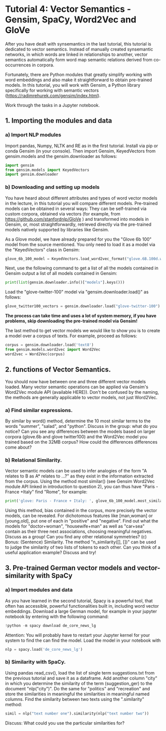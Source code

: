 # Tutorial 4: Vector Semantics - Gensim, SpaCy, Word2Vec and GloVe

After you have dealt with synsemantics in the last tutorial, this tutorial is dedicated to vector semantics. Instead of manually created synsemantic networks,  in which words are linked in relationships to another, vector semantics automatically form word map semantic relations derived from co-occurrences in corpora.

Fortunately, there are Python modules that greatly simplify working with word embeddings and also make it straightforward to obtain pre-trained models.
In this tutorial, you will work with Gensim, a Python library specifically
for working with semantic vectors (https://radimrehurek.com/gensim/index.html).

Work through the tasks in a Jupyter notebook.


## 1. Importing the modules and data
### a) Import NLP modules
Import pandas, Numpy, NLTK and RE as in the first tutorial.
Install via pip or conda Gensim (in your console). Then import Gensim, KeyedVectors from gensim.models and the gensim.downloader as follows:

```python
import gensim
from gensim.models import KeyedVectors
import gensim.downloader
```
### b) Downloading and setting up models
You have heard about different attributes and types of word vector models in the lecture, in this tutorial you will compare different models. Pre-trained models can be obtained in several ways:
They can be self-trained via custom corpora, obtained via vectors (for example, from https://github.com/stanfordnlp/GloVe ) and transformed into models in Gensim, or, most straightforwardly, retrieved directly via the pre-trained models natively supported by libraries like Gensim.

As a Glove model, we have already prepared for you the "Glove 6b 100" model from the source mentioned. You only need to load it as a model via the "KeyedVectors" class in Gensim:

```python
glove_6b_100_model = KeyedVectors.load_word2vec_format("glove.6B.100d.w2vformat.txt6", binary=False)
```
Next, use the following command to get a list of all the models contained in Gensim output a list of all models contained in Gensim:

```python
print(list(gensim.downloader.info()["models"].keys()))
```

Load the "glove-twitter-100" model via "gensim.downloader.load()" as follows:
```python
glove_twitter100_vectors = gensim.downloader.load("glove-twitter-100")
```

**The process can take time and uses a lot of system memory, if you have problems, skip downloading the pre-trained model via Gensim!**

The last method to get vector models we would like to show you is to create a model over a corpus of texts. For example, proceed as follows:
```python
corpus = gensim.downloader.load('text8')
from gensim.models.word2vec import Word2Vec
word2vec = Word2Vec(corpus)
```
## 2. functions of Vector Semantics.
You should now have between one and three different vector models loaded.
Many vector semantic operations can be applied via Gensim's Word2Vec module API (available HERE)). Don't be confused by the naming, the methods are generally applicable to vector models, not just Word2Vec.
### a) Find similar expressions.
By similar by word() method, determine the 10 most similar terms to the words "summer", "salad", and "python". Discuss in the group: what do you notice? Can you see any differences between the models based on larger corpora (glove.6b and glove twitter100) and the Word2Vec model you trained based on the 32MB corpus? How could the differences differences come about?
### b) Relational Similarity.
Vector semantic models can be used to infer analogies of the form "A relates to B as A* relates to ...?" as they exist in the information extracted from the corpus. Using the method most similar() (see Gensim Word2Vec module API linked in introduction to question 2), you can thus have "Paris -France +Italy" find "Rome", for example:

```python
print('glove: Paris - France + Italy: ', glove_6b_100_model.most_similar(positive=["paris", "italy"], negative=["france"], topn=3))
```

Using this method, bias contained in the corpus, more precisely the vector models, can be revealed. For dichotomous features like [man,woman] or [young,old], put one of each in "positive" and "negative". Find out what the models for "doctor+woman", "housewife+man" as well as "car+sea" contain as their three next associations, choosing meaningful negatives. Discuss as a group! Can you find any other relational symmetries?
(c) Bonus: (Sentence) Similarity.
The method "n_similarity([], [])" can be used to judge the similarity of two lists of tokens to each other. Can you think of a useful application example? Discuss and try!

## 3. Pre-trained German vector models and vector-similarity with SpaCy
### a) Import modules and data
As you have learned in the second tutorial, Spacy is a powerful tool, that often has accessible, powerful functionalities built in, including word vector embeddings. Download a large German model, for example in your jupyter notebook by entering with the following command:
```python
!python -m spacy download de_core_news_lg
```

Attention: You will probably have to restart your Jupyter kernel for your system to find the can find the model. Load the model in your notebook with 

```python
nlp = spacy.load('de_core_news_lg')
```
### b) Similarity with SpaCy.

Using pandas read_csv(), load the list of single term suggestions.txt from the previous tutorial and save it as a dataframe. Add another column "city" in which you determine the similarity of the term (suggestion_ger) to the document "nlp("city")". Do the same for "politics" and "recreation" and store the similarities in meaningful the similarities in meaningful named columns. 
Find the similarity between two texts using the ".similarity" method:
```python
simil = nlp("text number one").similarity(nlp("text number two"))
```
Discuss:
What could you use the particular similarities for?
